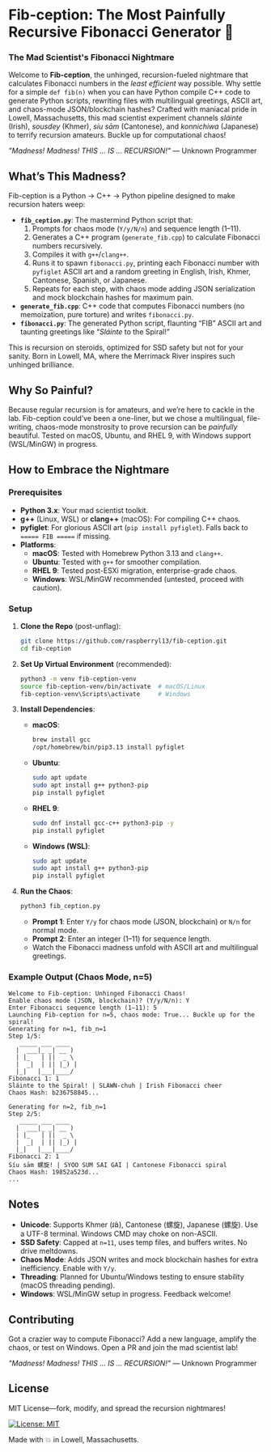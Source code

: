 # Fib-ception: The Most Painfully Recursive Fibonacci Generator 🤯
### The Mad Scientist's Fibonacci Nightmare

Welcome to **Fib-ception**, the unhinged, recursion-fueled nightmare that calculates Fibonacci numbers in the *least efficient* way possible. Why settle for a simple `def fib(n)` when you can have Python compile C++ code to generate Python scripts, rewriting files with multilingual greetings, ASCII art, and chaos-mode JSON/blockchain hashes? Crafted with maniacal pride in Lowell, Massachusetts, this mad scientist experiment channels *sláinte* (Irish), *sousdey* (Khmer), *síu sām* (Cantonese), and *konnichiwa* (Japanese) to terrify recursion amateurs. Buckle up for computational chaos!

*"Madness! Madness! THIS ... IS ... RECURSION!"* — Unknown Programmer

## What’s This Madness?

Fib-ception is a Python → C++ → Python pipeline designed to make recursion haters weep:
- **`fib_ception.py`**: The mastermind Python script that:
  1. Prompts for chaos mode (`Y/y/N/n`) and sequence length (1–11).
  2. Generates a C++ program (`generate_fib.cpp`) to calculate Fibonacci numbers recursively.
  3. Compiles it with `g++`/`clang++`.
  4. Runs it to spawn `fibonacci.py`, printing each Fibonacci number with `pyfiglet` ASCII art and a random greeting in English, Irish, Khmer, Cantonese, Spanish, or Japanese.
  5. Repeats for each step, with chaos mode adding JSON serialization and mock blockchain hashes for maximum pain.
- **`generate_fib.cpp`**: C++ code that computes Fibonacci numbers (no memoization, pure torture) and writes `fibonacci.py`.
- **`fibonacci.py`**: The generated Python script, flaunting “FIB” ASCII art and taunting greetings like “*Sláinte* to the Spiral!”

This is recursion on steroids, optimized for SSD safety but not for your sanity. Born in Lowell, MA, where the Merrimack River inspires such unhinged brilliance.

## Why So Painful?

Because regular recursion is for amateurs, and we’re here to cackle in the lab. Fib-ception could’ve been a one-liner, but we chose a multilingual, file-writing, chaos-mode monstrosity to prove recursion can be *painfully* beautiful. Tested on macOS, Ubuntu, and RHEL 9, with Windows support (WSL/MinGW) in progress.

## How to Embrace the Nightmare

### Prerequisites
- **Python 3.x**: Your mad scientist toolkit.
- **g++** (Linux, WSL) or **clang++** (macOS): For compiling C++ chaos.
- **pyfiglet**: For glorious ASCII art (`pip install pyfiglet`). Falls back to `===== FIB =====` if missing.
- **Platforms**:
  - **macOS**: Tested with Homebrew Python 3.13 and `clang++`.
  - **Ubuntu**: Tested with `g++` for smoother compilation.
  - **RHEL 9**: Tested post-ESXi migration, enterprise-grade chaos.
  - **Windows**: WSL/MinGW recommended (untested, proceed with caution).

### Setup
1. **Clone the Repo** (post-unflag):
   ```bash
   git clone https://github.com/raspberryl13/fib-ception.git
   cd fib-ception
   ```

2. **Set Up Virtual Environment** (recommended):
   ```bash
   python3 -m venv fib-ception-venv
   source fib-ception-venv/bin/activate  # macOS/Linux
   fib-ception-venv\Scripts\activate     # Windows
   ```

3. **Install Dependencies**:
   - **macOS**:
     ```bash
     brew install gcc
     /opt/homebrew/bin/pip3.13 install pyfiglet
     ```
   - **Ubuntu**:
     ```bash
     sudo apt update
     sudo apt install g++ python3-pip
     pip install pyfiglet
     ```
   - **RHEL 9**:
     ```bash
     sudo dnf install gcc-c++ python3-pip -y
     pip install pyfiglet
     ```
   - **Windows (WSL)**:
     ```bash
     sudo apt update
     sudo apt install g++ python3-pip
     pip install pyfiglet
     ```

4. **Run the Chaos**:
   ```bash
   python3 fib_ception.py
   ```
   - **Prompt 1**: Enter `Y/y` for chaos mode (JSON, blockchain) or `N/n` for normal mode.
   - **Prompt 2**: Enter an integer (1–11) for sequence length.
   - Watch the Fibonacci madness unfold with ASCII art and multilingual greetings.

### Example Output (Chaos Mode, n=5)
```
Welcome to Fib-ception: Unhinged Fibonacci Chaos!
Enable chaos mode (JSON, blockchain)? (Y/y/N/n): Y
Enter Fibonacci sequence length (1–11): 5
Launching Fib-ception for n=5, chaos mode: True... Buckle up for the spiral!
Generating for n=1, fib_n=1
Step 1/5:
   _____ ___ ____
  |  ___|_ _| __ )
  | |_   | ||  _ \
  |  _|  | || |_) |
  |_|   |___|____/
Fibonacci 1: 1
Sláinte to the Spiral! | SLAWN-chuh | Irish Fibonacci cheer
Chaos Hash: b236758845...

Generating for n=2, fib_n=1
Step 2/5:
   _____ ___ ____
  |  ___|_ _| __ )
  | |_   | ||  _ \
  |  _|  | || |_) |
  |_|   |___|____/
Fibonacci 2: 1
Síu sām 螺旋! | SYOO SUM SAI GAI | Cantonese Fibonacci spiral
Chaos Hash: 19852a523d...
...
```

## Notes
- **Unicode**: Supports Khmer (វង់), Cantonese (螺旋), Japanese (螺旋). Use a UTF-8 terminal. Windows CMD may choke on non-ASCII.
- **SSD Safety**: Capped at `n=11`, uses temp files, and buffers writes. No drive meltdowns.
- **Chaos Mode**: Adds JSON writes and mock blockchain hashes for extra inefficiency. Enable with `Y/y`.
- **Threading**: Planned for Ubuntu/Windows testing to ensure stability (macOS threading pending).
- **Windows**: WSL/MinGW setup in progress. Feedback welcome!

## Contributing
Got a crazier way to compute Fibonacci? Add a new language, amplify the chaos, or test on Windows. Open a PR and join the mad scientist lab!

*"Madness! Madness! THIS ... IS ... RECURSION!"* — Unknown Programmer

## License
MIT License—fork, modify, and spread the recursion nightmares!

[![License: MIT](https://img.shields.io/badge/License-MIT-yellow.svg)](https://opensource.org/licenses/MIT)

Made with 💥 in Lowell, Massachusetts.
